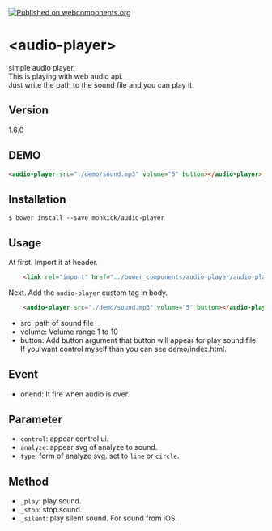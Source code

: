 [![Published on webcomponents.org](https://img.shields.io/badge/webcomponents.org-published-blue.svg)](https://www.webcomponents.org/element/monkick/audio-player)

# \<audio-player\>

simple audio player.  
This is playing with web audio api.  
Just write the path to the sound file and you can play it.

## Version
1.6.0

## DEMO

<!--
```html
<custom-element-demo>
  <template>
    <script src="../webcomponentsjs/webcomponents-lite.js"></script>
    <link rel="import" href="audio-player.html">
    <next-code-block></next-code-block>
  </template>
</custom-element-demo>
```
-->
```html
<audio-player src="./demo/sound.mp3" volume="5" button></audio-player>
```

## Installation

```
$ bower install --save monkick/audio-player
```

## Usage

At first. Import it at header.  

```html
    <link rel="import" href="../bower_components/audio-player/audio-player.html">
```

Next. Add the `audio-player` custom tag in body.

```html
    <audio-player src="./demo/sound.mp3" volume="5" button></audio-player>
```

* src: path of sound file
* volume: Volume range 1 to 10
* button: Add button argument that button will appear for play sound file. If you want control myself than you can see demo/index.html.

## Event

* onend: It fire when audio is over.

## Parameter

* `control`: appear control ui.
* `analyze`: appear svg of analyze to sound.
* `type`: form of analyze svg. set to `line` or `circle`.


## Method

* `_play`: play sound.
* `_stop`: stop sound.
* `_silent`: play silent sound. For sound from iOS.